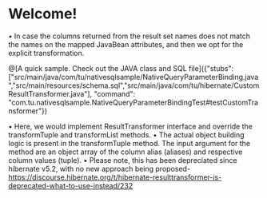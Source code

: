 # Welcome!

•	In case the columns returned from the result set names does not match the names on the mapped JavaBean attributes, and then we opt for the explicit transformation. 

@[A quick sample. Check out the JAVA class and SQL file]({"stubs": ["src/main/java/com/tu/nativesqlsample/NativeQueryParameterBinding.java","src/main/resources/schema.sql","src/main/java/com/tu/hibernate/CustomResultTransformer.java"], "command": "com.tu.nativesqlsample.NativeQueryParameterBindingTest#testCustomTransformer"})


•	Here, we would implement ResultTransformer interface and override the transformTuple and transformList methods. 
•	The actual object building logic is present in the transformTuple method. The input argument for the method are an object array of the column alias (aliases) and respective column values (tuple). 
•	Please note, this has been depreciated since hibernate v5.2, with no new approach being proposed- https://discourse.hibernate.org/t/hibernate-resulttransformer-is-deprecated-what-to-use-instead/232